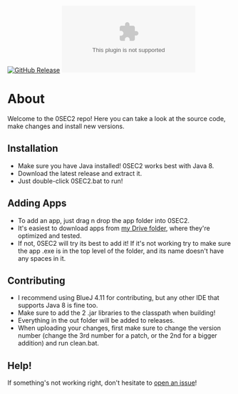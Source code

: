 [![GitHub Release](https://img.shields.io/github/v/release/mochawoof/0sec2)](https://github.com/mochawoof/0sec2/releases/latest)
[![GitHub Downloads (specific asset, latest release)](https://img.shields.io/github/downloads/mochawoof/0sec2/latest/0sec2.zip)](https://github.com/mochawoof/0sec2/releases/latest/download/0sec2.zip)

# About
Welcome to the 0SEC2 repo! Here you can take a look at the source code, make changes and install new versions.

## Installation
- Make sure you have Java installed! 0SEC2 works best with Java 8.
- Download the latest release and extract it.
- Just double-click 0SEC2.bat to run!

## Adding Apps
- To add an app, just drag n drop the app folder into 0SEC2.
- It's easiest to download apps from [my Drive folder](https://drive.google.com/drive/folders/1W_7SJnmdbcSrTfQdzSx4X4TKpFhLfR66?usp=sharing), where they're optimized and tested.
- If not, 0SEC2 will try its best to add it! If it's not working try to make sure the app .exe is in the top level of the folder, and its name doesn't have any spaces in it.

## Contributing
- I recommend using BlueJ 4.11 for contributing, but any other IDE that supports Java 8 is fine too.
- Make sure to add the 2 .jar libraries to the classpath when building!
- Everything in the out folder will be added to releases.
- When uploading your changes, first make sure to change the version number (change the 3rd number for a patch, or the 2nd for a bigger addition) and run clean.bat.

## Help!
If something's not working right, don't hesitate to [open an issue](https://github.com/mochawoof/0sec2/issues)!
